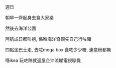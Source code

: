 週日

朝早一齊起身去食大家樂

然後去海洋公園

阿航成日都叫抱, 係喺海洋奇觀先自己行咗陣

四點坐巴士走, 去咗mega box 食咗少少嘢, 連意粉都無

喺ikea 玩咗陣就返屋企沖涼睇電視瞓覺
